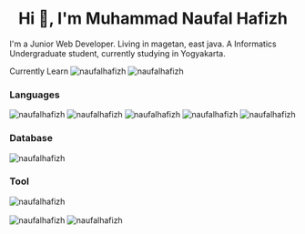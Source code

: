 <h1 align="center">Hi 👋, I'm Muhammad Naufal Hafizh</h1>

<p>
  I'm a Junior Web Developer. Living in magetan, east java. A Informatics Undergraduate student, currently studying in Yogyakarta.
</p>
<p>
  Currently Learn
  <img src="https://img.shields.io/badge/Tailwind_CSS-38B2AC?style=for-the-badge&logo=tailwind-css&logoColor=white" alt="naufalhafizh" />
  <img src="	https://img.shields.io/badge/Laravel-FF2D20?style=for-the-badge&logo=laravel&logoColor=white" alt="naufalhafizh" />
</p>

<h3 align="left">Languages</h3>
<p>
  <img src="https://img.shields.io/badge/HTML5-E34F26?style=for-the-badge&logo=html5&logoColor=white" alt="naufalhafizh" />
  <img src="https://img.shields.io/badge/CSS3-1572B6?style=for-the-badge&logo=css3&logoColor=white" alt="naufalhafizh" />
  <img src="https://img.shields.io/badge/JavaScript-F7DF1E?style=for-the-badge&logo=javascript&logoColor=black" alt="naufalhafizh" />
  <img src="https://img.shields.io/badge/PHP-777BB4?style=for-the-badge&logo=php&logoColor=white" alt="naufalhafizh" />
  <img src="https://img.shields.io/badge/Bootstrap-563D7C?style=for-the-badge&logo=bootstrap&logoColor=white" alt="naufalhafizh" />
  
</p>

<h3 align="left">Database</h3>
<p>
  <img src="https://img.shields.io/badge/MySQL-00000F?style=for-the-badge&logo=mysql&logoColor=white" alt="naufalhafizh" />
</p>

<h3 align="left">Tool</h3>
<p>
  <img src="" alt="naufalhafizh" />
</p>
<p>
  <img align="center" src="https://github-readme-stats.vercel.app/api/top-langs/?username=naufalhafizh" alt="naufalhafizh" />
  <img align="center" src="https://github-readme-stats.vercel.app/api?username=naufalhafizh" alt="naufalhafizh" />
</p>
